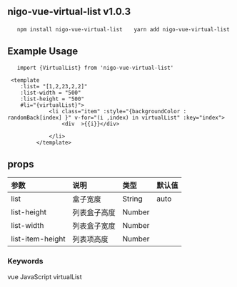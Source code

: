 
## nigo-vue-virtual-list v1.0.3
`    npm install nigo-vue-virtual-list
`
`    yarn add nigo-vue-virtual-list
`
## Example Usage
`    import {VirtualList} from 'nigo-vue-virtual-list'
`

```
 <template
    :list= "[1,2,23,2,2]"
    :list-width = "500"
    :list-height = "500"
    #li="{virtualList}">
             <li class="item" :style="{backgroundColor : randomBack[index] }" v-for="(i ,index) in virtualList" :key="index">
                 <div  >{{i}}</div>
               
             </li>
         </template>
```

## props
| 参数 | 说明 | 类型 | 默认值 |
| :---| :--- | :--- | :--- |
| list | 盒子宽度 | String | auto |
| list-height | 列表盒子高度 | Number |  |
| list-width | 列表盒子宽度 | Number |  |
| list-item-height | 列表项高度 | Number |  |


 ### Keywords
vue JavaScript virtualList
